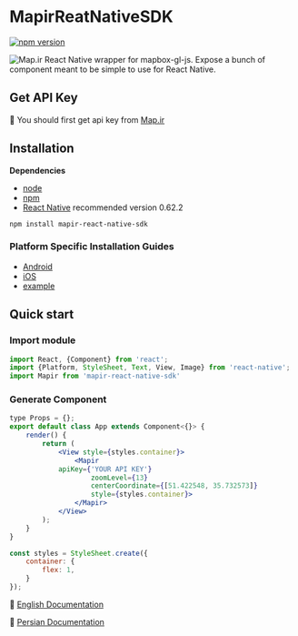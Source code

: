 # MapirReatNativeSDK
[![npm version](https://badge.fury.io/js/mapir-react-native-sdk.svg)](https://www.npmjs.com/package/mapir-react-native-sdk)


![Map.ir](https://map.ir/css/images/mapir-logo.png) React Native wrapper for mapbox-gl-js. Expose a bunch of component meant to be simple to use for React Native.

## Get API Key
🔑 You should first get api key from [Map.ir](https://corp.map.ir/registration/)


## Installation

**Dependencies**

* [node](https://nodejs.org)
* [npm](https://www.npmjs.com/)
* [React Native](https://facebook.github.io/react-native/) recommended version 0.62.2

```
npm install mapir-react-native-sdk
```

### Platform Specific Installation Guides

* [Android](https://github.com/map-ir/mapir-mapbox/blob/master/android/install.md)
* [iOS](https://github.com/map-ir/mapir-mapbox/blob/master/ios/install.md)
* [example](https://github.com/map-ir/Mapir-react-native-example)

## Quick start 

### Import module

```js
import React, {Component} from 'react';
import {Platform, StyleSheet, Text, View, Image} from 'react-native';
import Mapir from 'mapir-react-native-sdk'
```

### Generate Component
```jsx
type Props = {};
export default class App extends Component<{}> {
    render() {
        return (
            <View style={styles.container}>
                <Mapir
		    apiKey={'YOUR API KEY'}
                    zoomLevel={13}
                    centerCoordinate={[51.422548, 35.732573]}
                    style={styles.container}>
                </Mapir>
            </View>
        );
    }
}

const styles = StyleSheet.create({
    container: {
        flex: 1,
    }
});
```

📖 [English Documentation](https://github.com/map-ir/mapir-react-native-sdk/wiki/Documentation)

📖 [Persian Documentation](https://support.map.ir/developers/reactnative/)
